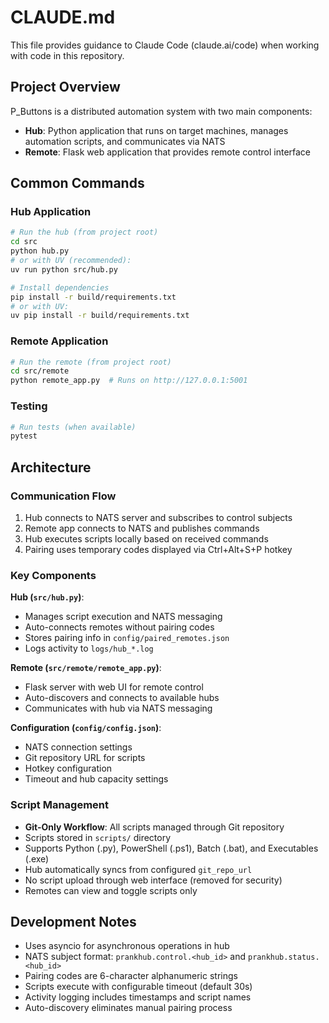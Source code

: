 # CLAUDE.md

This file provides guidance to Claude Code (claude.ai/code) when working with code in this repository.

## Project Overview

P_Buttons is a distributed automation system with two main components:
- **Hub**: Python application that runs on target machines, manages automation scripts, and communicates via NATS
- **Remote**: Flask web application that provides remote control interface

## Common Commands

### Hub Application
```bash
# Run the hub (from project root)
cd src
python hub.py
# or with UV (recommended):
uv run python src/hub.py

# Install dependencies
pip install -r build/requirements.txt
# or with UV:
uv pip install -r build/requirements.txt
```

### Remote Application
```bash
# Run the remote (from project root)
cd src/remote
python remote_app.py  # Runs on http://127.0.0.1:5001
```

### Testing
```bash
# Run tests (when available)
pytest
```

## Architecture

### Communication Flow
1. Hub connects to NATS server and subscribes to control subjects
2. Remote app connects to NATS and publishes commands
3. Hub executes scripts locally based on received commands
4. Pairing uses temporary codes displayed via Ctrl+Alt+S+P hotkey

### Key Components

**Hub (`src/hub.py`)**:
- Manages script execution and NATS messaging
- Auto-connects remotes without pairing codes
- Stores pairing info in `config/paired_remotes.json`
- Logs activity to `logs/hub_*.log`

**Remote (`src/remote/remote_app.py`)**:
- Flask server with web UI for remote control
- Auto-discovers and connects to available hubs
- Communicates with hub via NATS messaging

**Configuration (`config/config.json`)**:
- NATS connection settings
- Git repository URL for scripts
- Hotkey configuration
- Timeout and hub capacity settings

### Script Management
- **Git-Only Workflow**: All scripts managed through Git repository
- Scripts stored in `scripts/` directory
- Supports Python (.py), PowerShell (.ps1), Batch (.bat), and Executables (.exe)
- Hub automatically syncs from configured `git_repo_url`
- No script upload through web interface (removed for security)
- Remotes can view and toggle scripts only

## Development Notes

- Uses asyncio for asynchronous operations in hub
- NATS subject format: `prankhub.control.<hub_id>` and `prankhub.status.<hub_id>`
- Pairing codes are 6-character alphanumeric strings
- Scripts execute with configurable timeout (default 30s)
- Activity logging includes timestamps and script names
- Auto-discovery eliminates manual pairing process